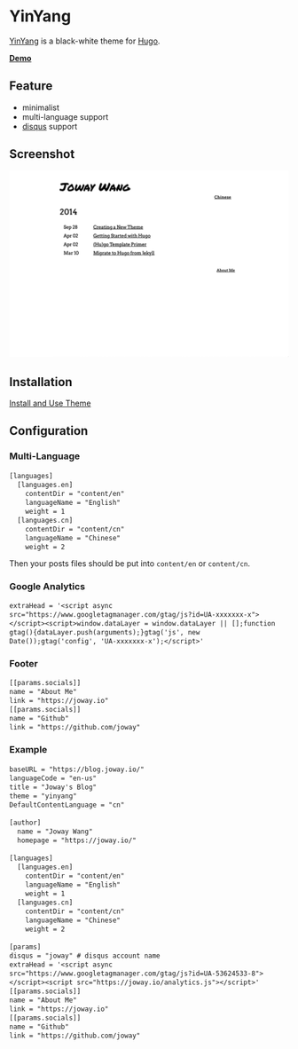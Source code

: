 # YinYang

[YinYang](https://en.wikipedia.org/wiki/Yin_and_yang) is a black-white theme for [Hugo](https://gohugo.io/).

[**Demo**](https://blog.joway.io)

## Feature

- minimalist
- multi-language support
- [disqus](https://disqus.com) support

## Screenshot

![](./images/screenshot.png)

## Installation

[Install and Use Theme](https://gohugo.io/themes/installing-and-using-themes/)

## Configuration

### Multi-Language

```
[languages]
  [languages.en]
    contentDir = "content/en"
    languageName = "English"
    weight = 1
  [languages.cn]
    contentDir = "content/cn"
    languageName = "Chinese"
    weight = 2
```

Then your posts files should be put into `content/en` or `content/cn`.

### Google Analytics

```
extraHead = '<script async src="https://www.googletagmanager.com/gtag/js?id=UA-xxxxxxx-x"></script><script>window.dataLayer = window.dataLayer || [];function gtag(){dataLayer.push(arguments);}gtag('js', new Date());gtag('config', 'UA-xxxxxxx-x');</script>'
```

### Footer

```
[[params.socials]]
name = "About Me"
link = "https://joway.io"
[[params.socials]]
name = "Github"
link = "https://github.com/joway"
```

### Example

```
baseURL = "https://blog.joway.io/"
languageCode = "en-us"
title = "Joway's Blog"
theme = "yinyang"
DefaultContentLanguage = "cn"

[author]
  name = "Joway Wang"
  homepage = "https://joway.io/"

[languages]
  [languages.en]
    contentDir = "content/en"
    languageName = "English"
    weight = 1
  [languages.cn]
    contentDir = "content/cn"
    languageName = "Chinese"
    weight = 2

[params]
disqus = "joway" # disqus account name
extraHead = '<script async src="https://www.googletagmanager.com/gtag/js?id=UA-53624533-8"></script><script src="https://joway.io/analytics.js"></script>'
[[params.socials]]
name = "About Me"
link = "https://joway.io"
[[params.socials]]
name = "Github"
link = "https://github.com/joway"
```
